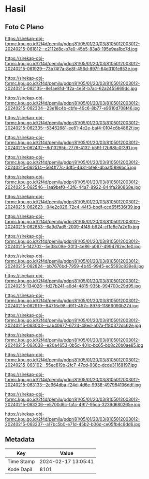 # Hasil

## Foto C Plano

https://sirekap-obj-formc.kpu.go.id/2f4d/pemilu/pdpr/81/05/01/20/03/8105012003012-20240215-061812--c2112d8c-b7e0-45b5-83a8-195e9ea1bc7d.jpg

https://sirekap-obj-formc.kpu.go.id/2f4d/pemilu/pdpr/81/05/01/20/03/8105012003012-20240215-061929--73b74f7a-8e8f-456d-897f-64d3101e853e.jpg

https://sirekap-obj-formc.kpu.go.id/2f4d/pemilu/pdpr/81/05/01/20/03/8105012003012-20240215-062135--8e1ae81d-1f2a-4e5f-b7ac-62a2455669dc.jpg

https://sirekap-obj-formc.kpu.go.id/2f4d/pemilu/pdpr/81/05/01/20/03/8105012003012-20240215-062304--23e18c4b-cbfe-49c6-8b77-e9610d708f46.jpg

https://sirekap-obj-formc.kpu.go.id/2f4d/pemilu/pdpr/81/05/01/20/03/8105012003012-20240215-062335--53462681-ee81-4e2e-baf4-0104c6b4862f.jpg

https://sirekap-obj-formc.kpu.go.id/2f4d/pemilu/pdpr/81/05/01/20/03/8105012003012-20240215-062432--8d13295b-2776-4132-b59f-f2b68fc0f391.jpg

https://sirekap-obj-formc.kpu.go.id/2f4d/pemilu/pdpr/81/05/01/20/03/8105012003012-20240215-062514--564ff77c-ddf5-4631-bfe8-dbaaf5896bc5.jpg

https://sirekap-obj-formc.kpu.go.id/2f4d/pemilu/pdpr/81/05/01/20/03/8105012003012-20240215-062546--1aa9bef0-43f6-44a7-8922-844fa290868e.jpg

https://sirekap-obj-formc.kpu.go.id/2f4d/pemilu/pdpr/81/05/01/20/03/8105012003012-20240215-062623--04e2c026-72c4-44f3-bbdf-ccd65f536f39.jpg

https://sirekap-obj-formc.kpu.go.id/2f4d/pemilu/pdpr/81/05/01/20/03/8105012003012-20240215-062653--6a9d7ad5-2009-4f48-b624-cf1c8e7a2d1b.jpg

https://sirekap-obj-formc.kpu.go.id/2f4d/pemilu/pdpr/81/05/01/20/03/8105012003012-20240215-142702--5e38c08e-30f3-4e86-a097-4994762ecfe0.jpg

https://sirekap-obj-formc.kpu.go.id/2f4d/pemilu/pdpr/81/05/01/20/03/8105012003012-20240215-062824--bb7676bd-7959-4b45-9945-ec5593c839e9.jpg

https://sirekap-obj-formc.kpu.go.id/2f4d/pemilu/pdpr/81/05/01/20/03/8105012003012-20240215-134026--fd27b241-a6d4-4815-935b-994700c29d95.jpg

https://sirekap-obj-formc.kpu.go.id/2f4d/pemilu/pdpr/81/05/01/20/03/8105012003012-20240215-062919--84716c98-d911-457c-8976-11866090b27d.jpg

https://sirekap-obj-formc.kpu.go.id/2f4d/pemilu/pdpr/81/05/01/20/03/8105012003012-20240215-063003--cab40677-6724-48ed-a07a-ff80372dc62e.jpg

https://sirekap-obj-formc.kpu.go.id/2f4d/pemilu/pdpr/81/05/01/20/03/8105012003012-20240215-063038--e20a4653-0b5d-401c-bc65-bb8c20b0ae85.jpg

https://sirekap-obj-formc.kpu.go.id/2f4d/pemilu/pdpr/81/05/01/20/03/8105012003012-20240215-063102--55ec819b-2fc7-47cd-938c-dcde31168197.jpg

https://sirekap-obj-formc.kpu.go.id/2f4d/pemilu/pdpr/81/05/01/20/03/8105012003012-20240215-063133--2c964dba-f24d-4d6e-9938-497984106ddf.jpg

https://sirekap-obj-formc.kpu.go.id/2f4d/pemilu/pdpr/81/05/01/20/03/8105012003012-20240215-063206--e5700d6c-fa1a-49f7-95ca-3239d680265e.jpg

https://sirekap-obj-formc.kpu.go.id/2f4d/pemilu/pdpr/81/05/01/20/03/8105012003012-20240215-063237--a17bc5b0-e71d-45b2-b06d-ce05fb4c6dd6.jpg


## Metadata

| Key        | Value               |
| ---------- | ------------------- |
| Time Stamp | 2024-02-17 13:05:41 |
| Kode Dapil | 8101                |



